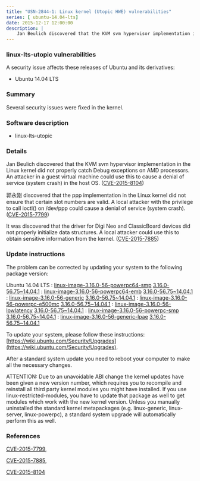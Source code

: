 ```yaml
---
title: "USN-2844-1: Linux kernel (Utopic HWE) vulnerabilities"
series: [ ubuntu-14.04-lts]
date: 2015-12-17 12:00:00
description: |
    Jan Beulich discovered that the KVM svm hypervisor implementation in the Linux kernel did not properly catch Debug exceptions on AMD processors. An attacker in a guest virtual machine could use this to cause a denial of service (system crash) in the host OS. ([CVE-2015-8104](http://people.ubuntu.com/~ubuntu-security/cve/CVE-2015-8104))
--- 
```

 
 


### linux-lts-utopic vulnerabilities

A security issue affects these releases of Ubuntu and its derivatives:

* Ubuntu 14.04 LTS

### Summary

Several security issues were fixed in the kernel. 

### Software description

* linux-lts-utopic 

### Details

Jan Beulich discovered that the KVM svm hypervisor implementation in the Linux kernel did not properly catch Debug exceptions on AMD processors. An attacker in a guest virtual machine could use this to cause a denial of service (system crash) in the host OS. ([CVE-2015-8104](http://people.ubuntu.com/~ubuntu-security/cve/CVE-2015-8104))

郭永刚 discovered that the ppp implementation in the Linux kernel did not ensure that certain slot numbers are valid. A local attacker with the privilege to call ioctl() on /dev/ppp could cause a denial of service (system crash). ([CVE-2015-7799](http://people.ubuntu.com/~ubuntu-security/cve/CVE-2015-7799))

It was discovered that the driver for Digi Neo and ClassicBoard devices did not properly initialize data structures. A local attacker could use this to obtain sensitive information from the kernel. ([CVE-2015-7885](http://people.ubuntu.com/~ubuntu-security/cve/CVE-2015-7885)) 

### Update instructions

The problem can be corrected by updating your system to the following package version:

Ubuntu 14.04 LTS
 : [linux-image-3.16.0-56-powerpc64-smp](https://launchpad.net/ubuntu/+source/linux-lts-utopic) <span> [3.16.0-56.75~14.04.1](https://launchpad.net/ubuntu/+source/linux-lts-utopic/3.16.0-56.75~14.04.1) </span> 
 : [linux-image-3.16.0-56-powerpc64-emb](https://launchpad.net/ubuntu/+source/linux-lts-utopic) <span> [3.16.0-56.75~14.04.1](https://launchpad.net/ubuntu/+source/linux-lts-utopic/3.16.0-56.75~14.04.1) </span> 
 : [linux-image-3.16.0-56-generic](https://launchpad.net/ubuntu/+source/linux-lts-utopic) <span> [3.16.0-56.75~14.04.1](https://launchpad.net/ubuntu/+source/linux-lts-utopic/3.16.0-56.75~14.04.1) </span> 
 : [linux-image-3.16.0-56-powerpc-e500mc](https://launchpad.net/ubuntu/+source/linux-lts-utopic) <span> [3.16.0-56.75~14.04.1](https://launchpad.net/ubuntu/+source/linux-lts-utopic/3.16.0-56.75~14.04.1) </span> 
 : [linux-image-3.16.0-56-lowlatency](https://launchpad.net/ubuntu/+source/linux-lts-utopic) <span> [3.16.0-56.75~14.04.1](https://launchpad.net/ubuntu/+source/linux-lts-utopic/3.16.0-56.75~14.04.1) </span> 
 : [linux-image-3.16.0-56-powerpc-smp](https://launchpad.net/ubuntu/+source/linux-lts-utopic) <span> [3.16.0-56.75~14.04.1](https://launchpad.net/ubuntu/+source/linux-lts-utopic/3.16.0-56.75~14.04.1) </span> 
 : [linux-image-3.16.0-56-generic-lpae](https://launchpad.net/ubuntu/+source/linux-lts-utopic) <span> [3.16.0-56.75~14.04.1](https://launchpad.net/ubuntu/+source/linux-lts-utopic/3.16.0-56.75~14.04.1) </span> 

To update your system, please follow these instructions: [https://wiki.ubuntu.com/Security/Upgrades](https://wiki.ubuntu.com/Security/Upgrades).

After a standard system update you need to reboot your computer to make all the necessary changes.

ATTENTION: Due to an unavoidable ABI change the kernel updates have been given a new version number, which requires you to recompile and reinstall all third party kernel modules you might have installed. If you use linux-restricted-modules, you have to update that package as well to get modules which work with the new kernel version. Unless you manually uninstalled the standard kernel metapackages (e.g. linux-generic, linux-server, linux-powerpc), a standard system upgrade will automatically perform this as well. 

### References

 
 [CVE-2015-7799](http://people.ubuntu.com/~ubuntu-security/cve/CVE-2015-7799), 

 [CVE-2015-7885](http://people.ubuntu.com/~ubuntu-security/cve/CVE-2015-7885), 

 [CVE-2015-8104](http://people.ubuntu.com/~ubuntu-security/cve/CVE-2015-8104)
 

